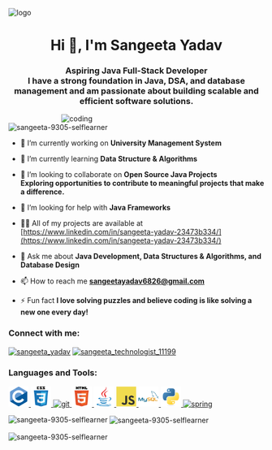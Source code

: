 ![logo](https://github.com/Sangeeta-9305-SelfLearner/Sangeeta-9305-SelfLearner/blob/main/Java%20developer.png)
<h1 align="center">Hi 👋, I'm Sangeeta Yadav</h1>
<h3 align="center">Aspiring Java Full-Stack Developer <br/> I have a strong foundation in Java, DSA, and database management and am passionate about building scalable and efficient software solutions.</h3>

<img align="right" alt="coding" width="400" src="https://user-images.githubusercontent.com/55389276/140866485-8fb1c876-9a8f-4d6a-98dc-08c4981eaf70.gif">

<p align="left"> <img src="https://komarev.com/ghpvc/?username=sangeeta-9305-selflearner&label=Profile%20views&color=0e75b6&style=flat" alt="sangeeta-9305-selflearner" /> </p>

- 🔭 I’m currently working on **University Management System**

- 🌱 I’m currently learning **Data Structure & Algorithms**

- 👯 I’m looking to collaborate on **Open Source Java Projects <br/> Exploring opportunities to contribute to meaningful projects that make a difference.**

- 🤝 I’m looking for help with **Java Frameworks**

- 👨‍💻 All of my projects are available at [https://www.linkedin.com/in/sangeeta-yadav-23473b334/](https://www.linkedin.com/in/sangeeta-yadav-23473b334/)

- 💬 Ask me about **Java Development, Data Structures & Algorithms, and Database Design**

- 📫 How to reach me **sangeetayadav6826@gmail.com**

- ⚡ Fun fact **I love solving puzzles and believe coding is like solving a new one every day!**

<h3 align="left">Connect with me:</h3>
<p align="left">
<a href="https://linkedin.com/in/sangeeta_yadav" target="blank"><img align="center" src="https://raw.githubusercontent.com/rahuldkjain/github-profile-readme-generator/master/src/images/icons/Social/linked-in-alt.svg" alt="sangeeta_yadav" height="30" width="40" /></a>
<a href="https://www.leetcode.com/sangeeta_technologist_11199" target="blank"><img align="center" src="https://raw.githubusercontent.com/rahuldkjain/github-profile-readme-generator/master/src/images/icons/Social/leet-code.svg" alt="sangeeta_technologist_11199" height="30" width="40" /></a>
</p>

<h3 align="left">Languages and Tools:</h3>
<p align="left"> <a href="https://www.cprogramming.com/" target="_blank" rel="noreferrer"> <img src="https://raw.githubusercontent.com/devicons/devicon/master/icons/c/c-original.svg" alt="c" width="40" height="40"/> </a> <a href="https://www.w3schools.com/css/" target="_blank" rel="noreferrer"> <img src="https://raw.githubusercontent.com/devicons/devicon/master/icons/css3/css3-original-wordmark.svg" alt="css3" width="40" height="40"/> </a> <a href="https://git-scm.com/" target="_blank" rel="noreferrer"> <img src="https://www.vectorlogo.zone/logos/git-scm/git-scm-icon.svg" alt="git" width="40" height="40"/> </a> <a href="https://www.w3.org/html/" target="_blank" rel="noreferrer"> <img src="https://raw.githubusercontent.com/devicons/devicon/master/icons/html5/html5-original-wordmark.svg" alt="html5" width="40" height="40"/> </a> <a href="https://www.java.com" target="_blank" rel="noreferrer"> <img src="https://raw.githubusercontent.com/devicons/devicon/master/icons/java/java-original.svg" alt="java" width="40" height="40"/> </a> <a href="https://developer.mozilla.org/en-US/docs/Web/JavaScript" target="_blank" rel="noreferrer"> <img src="https://raw.githubusercontent.com/devicons/devicon/master/icons/javascript/javascript-original.svg" alt="javascript" width="40" height="40"/> </a> <a href="https://www.mysql.com/" target="_blank" rel="noreferrer"> <img src="https://raw.githubusercontent.com/devicons/devicon/master/icons/mysql/mysql-original-wordmark.svg" alt="mysql" width="40" height="40"/> </a> <a href="https://www.python.org" target="_blank" rel="noreferrer"> <img src="https://raw.githubusercontent.com/devicons/devicon/master/icons/python/python-original.svg" alt="python" width="40" height="40"/> </a> <a href="https://spring.io/" target="_blank" rel="noreferrer"> <img src="https://www.vectorlogo.zone/logos/springio/springio-icon.svg" alt="spring" width="40" height="40"/> </a> </p>

<p><img align="left" src="https://github-readme-stats.vercel.app/api/top-langs?username=sangeeta-9305-selflearner&show_icons=true&locale=en&layout=compact" alt="sangeeta-9305-selflearner" /></p>

<p>&nbsp;<img align="center" src="https://github-readme-stats.vercel.app/api?username=sangeeta-9305-selflearner&show_icons=true&locale=en" alt="sangeeta-9305-selflearner" /></p>

<p><img align="center" src="https://github-readme-streak-stats.herokuapp.com/?user=sangeeta-9305-selflearner&" alt="sangeeta-9305-selflearner" /></p>
